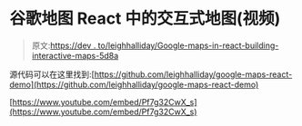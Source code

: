 # 谷歌地图 React 中的交互式地图(视频)

> 原文:[https://dev . to/leighhalliday/Google-maps-in-react-building-interactive-maps-5d8a](https://dev.to/leighhalliday/google-maps-in-react-building-interactive-maps-5d8a)

源代码可以在这里找到:[https://github.com/leighhalliday/google-maps-react-demo](https://github.com/leighhalliday/google-maps-react-demo)

[https://www.youtube.com/embed/Pf7g32CwX_s](https://www.youtube.com/embed/Pf7g32CwX_s)